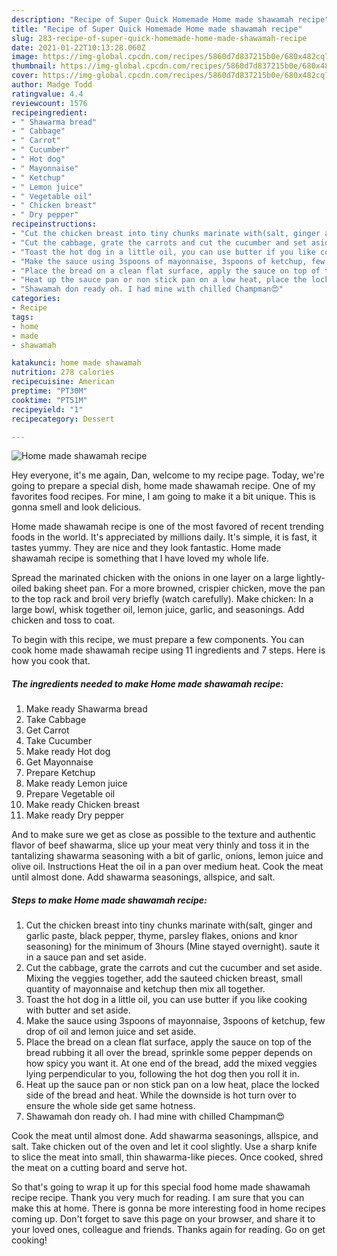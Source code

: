 ```yaml
---
description: "Recipe of Super Quick Homemade Home made shawamah recipe"
title: "Recipe of Super Quick Homemade Home made shawamah recipe"
slug: 283-recipe-of-super-quick-homemade-home-made-shawamah-recipe
date: 2021-01-22T10:13:28.060Z
image: https://img-global.cpcdn.com/recipes/5860d7d837215b0e/680x482cq70/home-made-shawamah-recipe-recipe-main-photo.jpg
thumbnail: https://img-global.cpcdn.com/recipes/5860d7d837215b0e/680x482cq70/home-made-shawamah-recipe-recipe-main-photo.jpg
cover: https://img-global.cpcdn.com/recipes/5860d7d837215b0e/680x482cq70/home-made-shawamah-recipe-recipe-main-photo.jpg
author: Madge Todd
ratingvalue: 4.4
reviewcount: 1576
recipeingredient:
- " Shawarma bread"
- " Cabbage"
- " Carrot"
- " Cucumber"
- " Hot dog"
- " Mayonnaise"
- " Ketchup"
- " Lemon juice"
- " Vegetable oil"
- " Chicken breast"
- " Dry pepper"
recipeinstructions:
- "Cut the chicken breast into tiny chunks marinate with(salt, ginger and garlic paste, black pepper, thyme, parsley flakes, onions and knor seasoning) for the minimum of 3hours (Mine stayed overnight). saute it in a sauce pan and set aside."
- "Cut the cabbage, grate the carrots and cut the cucumber and set aside. Mixing the veggies together, add the sauteed chicken breast, small quantity of mayonnaise and ketchup then mix all together."
- "Toast the hot dog in a little oil, you can use butter if you like cooking with butter and set aside."
- "Make the sauce using 3spoons of mayonnaise, 3spoons of ketchup, few drop of oil and lemon juice and set aside."
- "Place the bread on a clean flat surface, apply the sauce on top of the bread rubbing it all over the bread, sprinkle some pepper depends on how spicy you want it. At one end of the bread, add the mixed veggies lying perpendicular to you, following the hot dog then you roll it in."
- "Heat up the sauce pan or non stick pan on a low heat, place the locked side of the bread and heat. While the downside is hot turn over to ensure the whole side get same hotness."
- "Shawamah don ready oh. I had mine with chilled Champman😍"
categories:
- Recipe
tags:
- home
- made
- shawamah

katakunci: home made shawamah 
nutrition: 278 calories
recipecuisine: American
preptime: "PT30M"
cooktime: "PT51M"
recipeyield: "1"
recipecategory: Dessert

---
```



![Home made shawamah recipe](https://img-global.cpcdn.com/recipes/5860d7d837215b0e/680x482cq70/home-made-shawamah-recipe-recipe-main-photo.jpg)

Hey everyone, it's me again, Dan, welcome to my recipe page. Today, we're going to prepare a special dish, home made shawamah recipe. One of my favorites food recipes. For mine, I am going to make it a bit unique. This is gonna smell and look delicious.

Home made shawamah recipe is one of the most favored of recent trending foods in the world. It's appreciated by millions daily. It's simple, it is fast, it tastes yummy. They are nice and they look fantastic. Home made shawamah recipe is something that I have loved my whole life.

Spread the marinated chicken with the onions in one layer on a large lightly-oiled baking sheet pan. For a more browned, crispier chicken, move the pan to the top rack and broil very briefly (watch carefully). Make chicken: In a large bowl, whisk together oil, lemon juice, garlic, and seasonings. Add chicken and toss to coat.


To begin with this recipe, we must prepare a few components. You can cook home made shawamah recipe using 11 ingredients and 7 steps. Here is how you cook that.

<!--inarticleads1-->

##### The ingredients needed to make Home made shawamah recipe:

1. Make ready  Shawarma bread
1. Take  Cabbage
1. Get  Carrot
1. Take  Cucumber
1. Make ready  Hot dog
1. Get  Mayonnaise
1. Prepare  Ketchup
1. Make ready  Lemon juice
1. Prepare  Vegetable oil
1. Make ready  Chicken breast
1. Make ready  Dry pepper


And to make sure we get as close as possible to the texture and authentic flavor of beef shawarma, slice up your meat very thinly and toss it in the tantalizing shawarma seasoning with a bit of garlic, onions, lemon juice and olive oil. Instructions Heat the oil in a pan over medium heat. Cook the meat until almost done. Add shawarma seasonings, allspice, and salt. 

<!--inarticleads2-->

##### Steps to make Home made shawamah recipe:

1. Cut the chicken breast into tiny chunks marinate with(salt, ginger and garlic paste, black pepper, thyme, parsley flakes, onions and knor seasoning) for the minimum of 3hours (Mine stayed overnight). saute it in a sauce pan and set aside.
1. Cut the cabbage, grate the carrots and cut the cucumber and set aside. Mixing the veggies together, add the sauteed chicken breast, small quantity of mayonnaise and ketchup then mix all together.
1. Toast the hot dog in a little oil, you can use butter if you like cooking with butter and set aside.
1. Make the sauce using 3spoons of mayonnaise, 3spoons of ketchup, few drop of oil and lemon juice and set aside.
1. Place the bread on a clean flat surface, apply the sauce on top of the bread rubbing it all over the bread, sprinkle some pepper depends on how spicy you want it. At one end of the bread, add the mixed veggies lying perpendicular to you, following the hot dog then you roll it in.
1. Heat up the sauce pan or non stick pan on a low heat, place the locked side of the bread and heat. While the downside is hot turn over to ensure the whole side get same hotness.
1. Shawamah don ready oh. I had mine with chilled Champman😍


Cook the meat until almost done. Add shawarma seasonings, allspice, and salt. Take chicken out of the oven and let it cool slightly. Use a sharp knife to slice the meat into small, thin shawarma-like pieces. Once cooked, shred the meat on a cutting board and serve hot. 

So that's going to wrap it up for this special food home made shawamah recipe recipe. Thank you very much for reading. I am sure that you can make this at home. There is gonna be more interesting food in home recipes coming up. Don't forget to save this page on your browser, and share it to your loved ones, colleague and friends. Thanks again for reading. Go on get cooking!
